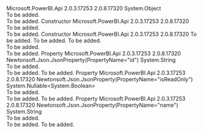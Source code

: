 <Type Name="Group" FullName="Microsoft.PowerBI.Api.V2.Models.Group">
  <TypeSignature Language="C#" Value="public class Group" />
  <TypeSignature Language="ILAsm" Value=".class public auto ansi beforefieldinit Group extends System.Object" />
  <TypeSignature Language="DocId" Value="T:Microsoft.PowerBI.Api.V2.Models.Group" />
  <TypeSignature Language="VB.NET" Value="Public Class Group" />
  <TypeSignature Language="F#" Value="type Group = class" />
  <AssemblyInfo>
    <AssemblyName>Microsoft.PowerBI.Api</AssemblyName>
    <AssemblyVersion>2.0.3.17253</AssemblyVersion>
    <AssemblyVersion>2.0.8.17320</AssemblyVersion>
  </AssemblyInfo>
  <Base>
    <BaseTypeName>System.Object</BaseTypeName>
  </Base>
  <Interfaces />
  <Docs>
    <summary>To be added.</summary>
    <remarks>To be added.</remarks>
  </Docs>
  <Members>
    <Member MemberName=".ctor">
      <MemberSignature Language="C#" Value="public Group ();" />
      <MemberSignature Language="ILAsm" Value=".method public hidebysig specialname rtspecialname instance void .ctor() cil managed" />
      <MemberSignature Language="DocId" Value="M:Microsoft.PowerBI.Api.V2.Models.Group.#ctor" />
      <MemberSignature Language="VB.NET" Value="Public Sub New ()" />
      <MemberType>Constructor</MemberType>
      <AssemblyInfo>
        <AssemblyName>Microsoft.PowerBI.Api</AssemblyName>
        <AssemblyVersion>2.0.3.17253</AssemblyVersion>
        <AssemblyVersion>2.0.8.17320</AssemblyVersion>
      </AssemblyInfo>
      <Parameters />
      <Docs>
        <summary>To be added.</summary>
        <remarks>To be added.</remarks>
      </Docs>
    </Member>
    <Member MemberName=".ctor">
      <MemberSignature Language="C#" Value="public Group (string id = null, string name = null, Nullable&lt;bool&gt; isReadOnly = null);" />
      <MemberSignature Language="ILAsm" Value=".method public hidebysig specialname rtspecialname instance void .ctor(string id, string name, valuetype System.Nullable`1&lt;bool&gt; isReadOnly) cil managed" />
      <MemberSignature Language="DocId" Value="M:Microsoft.PowerBI.Api.V2.Models.Group.#ctor(System.String,System.String,System.Nullable{System.Boolean})" />
      <MemberSignature Language="VB.NET" Value="Public Sub New (Optional id As String = null, Optional name As String = null, Optional isReadOnly As Nullable(Of Boolean) = null)" />
      <MemberSignature Language="F#" Value="new Microsoft.PowerBI.Api.V2.Models.Group : string * string * Nullable&lt;bool&gt; -&gt; Microsoft.PowerBI.Api.V2.Models.Group" Usage="new Microsoft.PowerBI.Api.V2.Models.Group (id, name, isReadOnly)" />
      <MemberType>Constructor</MemberType>
      <AssemblyInfo>
        <AssemblyName>Microsoft.PowerBI.Api</AssemblyName>
        <AssemblyVersion>2.0.3.17253</AssemblyVersion>
        <AssemblyVersion>2.0.8.17320</AssemblyVersion>
      </AssemblyInfo>
      <Parameters>
        <Parameter Name="id" Type="System.String" />
        <Parameter Name="name" Type="System.String" />
        <Parameter Name="isReadOnly" Type="System.Nullable&lt;System.Boolean&gt;" />
      </Parameters>
      <Docs>
        <param name="id">To be added.</param>
        <param name="name">To be added.</param>
        <param name="isReadOnly">To be added.</param>
        <summary>To be added.</summary>
        <remarks>To be added.</remarks>
      </Docs>
    </Member>
    <Member MemberName="Id">
      <MemberSignature Language="C#" Value="public string Id { get; set; }" />
      <MemberSignature Language="ILAsm" Value=".property instance string Id" />
      <MemberSignature Language="DocId" Value="P:Microsoft.PowerBI.Api.V2.Models.Group.Id" />
      <MemberSignature Language="VB.NET" Value="Public Property Id As String" />
      <MemberSignature Language="F#" Value="member this.Id : string with get, set" Usage="Microsoft.PowerBI.Api.V2.Models.Group.Id" />
      <MemberType>Property</MemberType>
      <AssemblyInfo>
        <AssemblyName>Microsoft.PowerBI.Api</AssemblyName>
        <AssemblyVersion>2.0.3.17253</AssemblyVersion>
        <AssemblyVersion>2.0.8.17320</AssemblyVersion>
      </AssemblyInfo>
      <Attributes>
        <Attribute>
          <AttributeName>Newtonsoft.Json.JsonProperty(PropertyName="id")</AttributeName>
        </Attribute>
      </Attributes>
      <ReturnValue>
        <ReturnType>System.String</ReturnType>
      </ReturnValue>
      <Docs>
        <summary>To be added.</summary>
        <value>To be added.</value>
        <remarks>To be added.</remarks>
      </Docs>
    </Member>
    <Member MemberName="IsReadOnly">
      <MemberSignature Language="C#" Value="public Nullable&lt;bool&gt; IsReadOnly { get; set; }" />
      <MemberSignature Language="ILAsm" Value=".property instance valuetype System.Nullable`1&lt;bool&gt; IsReadOnly" />
      <MemberSignature Language="DocId" Value="P:Microsoft.PowerBI.Api.V2.Models.Group.IsReadOnly" />
      <MemberSignature Language="VB.NET" Value="Public Property IsReadOnly As Nullable(Of Boolean)" />
      <MemberSignature Language="F#" Value="member this.IsReadOnly : Nullable&lt;bool&gt; with get, set" Usage="Microsoft.PowerBI.Api.V2.Models.Group.IsReadOnly" />
      <MemberType>Property</MemberType>
      <AssemblyInfo>
        <AssemblyName>Microsoft.PowerBI.Api</AssemblyName>
        <AssemblyVersion>2.0.3.17253</AssemblyVersion>
        <AssemblyVersion>2.0.8.17320</AssemblyVersion>
      </AssemblyInfo>
      <Attributes>
        <Attribute>
          <AttributeName>Newtonsoft.Json.JsonProperty(PropertyName="isReadOnly")</AttributeName>
        </Attribute>
      </Attributes>
      <ReturnValue>
        <ReturnType>System.Nullable&lt;System.Boolean&gt;</ReturnType>
      </ReturnValue>
      <Docs>
        <summary>To be added.</summary>
        <value>To be added.</value>
        <remarks>To be added.</remarks>
      </Docs>
    </Member>
    <Member MemberName="Name">
      <MemberSignature Language="C#" Value="public string Name { get; set; }" />
      <MemberSignature Language="ILAsm" Value=".property instance string Name" />
      <MemberSignature Language="DocId" Value="P:Microsoft.PowerBI.Api.V2.Models.Group.Name" />
      <MemberSignature Language="VB.NET" Value="Public Property Name As String" />
      <MemberSignature Language="F#" Value="member this.Name : string with get, set" Usage="Microsoft.PowerBI.Api.V2.Models.Group.Name" />
      <MemberType>Property</MemberType>
      <AssemblyInfo>
        <AssemblyName>Microsoft.PowerBI.Api</AssemblyName>
        <AssemblyVersion>2.0.3.17253</AssemblyVersion>
        <AssemblyVersion>2.0.8.17320</AssemblyVersion>
      </AssemblyInfo>
      <Attributes>
        <Attribute>
          <AttributeName>Newtonsoft.Json.JsonProperty(PropertyName="name")</AttributeName>
        </Attribute>
      </Attributes>
      <ReturnValue>
        <ReturnType>System.String</ReturnType>
      </ReturnValue>
      <Docs>
        <summary>To be added.</summary>
        <value>To be added.</value>
        <remarks>To be added.</remarks>
      </Docs>
    </Member>
  </Members>
</Type>